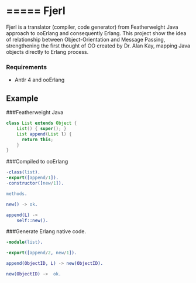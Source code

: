 =====
Fjerl
=====

Fjerl is a translator (compiler, code generator) from Featherweight Java approach to ooErlang and consequently Erlang. This project show the idea of relationship between Object-Orientation and Message Passing, strengthening the first thought of OO created by Dr. Alan Kay, mapping Java objects directly to Erlang process.

### Requirements
* Antlr 4 and ooErlang

Example
-------
###Featherweight Java 
```java
class List extends Object {
    List() { super(); }
    List append(List l) {
      return this;
    }
}
```
###Compiled to ooErlang
```erlang
-class(list).
-export([append/1]).
-constructor([new/1]).

methods.

new() -> ok.

append(L) ->
    self::new().
```
###Generate Erlang native code.

```erlang
-module(list).

-export([append/2, new/1]).

append(ObjectID, L) -> new(ObjectID).

new(ObjectID) ->  ok.
```
